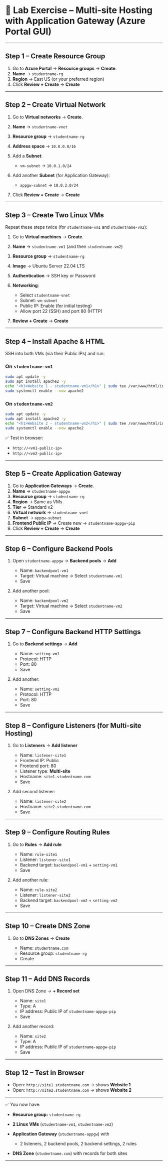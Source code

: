 

# 🔹 Lab Exercise – Multi-site Hosting with Application Gateway (Azure Portal GUI)

---

## **Step 1 – Create Resource Group**

1. Go to **Azure Portal** → **Resource groups** → **Create**.
2. **Name** → `studentname-rg`
3. **Region** → East US (or your preferred region)
4. Click **Review + Create** → **Create**

---

## **Step 2 – Create Virtual Network**

1. Go to **Virtual networks** → **Create**.
2. **Name** → `studentname-vnet`
3. **Resource group** → `studentname-rg`
4. **Address space** → `10.0.0.0/16`
5. Add a **Subnet**:

   * `vm-subnet` → `10.0.1.0/24`
6. Add another **Subnet** (for Application Gateway):

   * `appgw-subnet` → `10.0.2.0/24`
7. Click **Review + Create** → **Create**

---

## **Step 3 – Create Two Linux VMs**

Repeat these steps twice (for `studentname-vm1` and `studentname-vm2`):

1. Go to **Virtual machines** → **Create**.
2. **Name** → `studentname-vm1` (and then `studentname-vm2`)
3. **Resource group** → `studentname-rg`
4. **Image** → Ubuntu Server 22.04 LTS
5. **Authentication** → SSH key or Password
6. **Networking**:

   * Select `studentname-vnet`
   * Subnet: `vm-subnet`
   * Public IP: Enable (for initial testing)
   * Allow port 22 (SSH) and port 80 (HTTP)
7. **Review + Create** → **Create**

---

## **Step 4 – Install Apache & HTML**

SSH into both VMs (via their Public IPs) and run:

### On `studentname-vm1`

```bash
sudo apt update -y
sudo apt install apache2 -y
echo "<h1>Website 1 - studentname-vm1</h1>" | sudo tee /var/www/html/index.html
sudo systemctl enable --now apache2
```

### On `studentname-vm2`

```bash
sudo apt update -y
sudo apt install apache2 -y
echo "<h1>Website 2 - studentname-vm2</h1>" | sudo tee /var/www/html/index.html
sudo systemctl enable --now apache2
```

✅ Test in browser:

* `http://<vm1-public-ip>`
* `http://<vm2-public-ip>`

---

## **Step 5 – Create Application Gateway**

1. Go to **Application Gateways** → **Create**.
2. **Name** → `studentname-appgw`
3. **Resource group** → `studentname-rg`
4. **Region** → Same as VMs
5. **Tier** → Standard v2
6. **Virtual network** → `studentname-vnet`
7. **Subnet** → `appgw-subnet`
8. **Frontend Public IP** → Create new → `studentname-appgw-pip`
9. Click **Review + Create** → **Create**

---

## **Step 6 – Configure Backend Pools**

1. Open `studentname-appgw` → **Backend pools** → **Add**

   * Name: `backendpool-vm1`
   * Target: Virtual machine → Select `studentname-vm1`
   * Save
2. Add another pool:

   * Name: `backendpool-vm2`
   * Target: Virtual machine → Select `studentname-vm2`
   * Save

---

## **Step 7 – Configure Backend HTTP Settings**

1. Go to **Backend settings** → **Add**

   * Name: `setting-vm1`
   * Protocol: HTTP
   * Port: 80
   * Save
2. Add another:

   * Name: `setting-vm2`
   * Protocol: HTTP
   * Port: 80
   * Save

---

## **Step 8 – Configure Listeners (for Multi-site Hosting)**

1. Go to **Listeners** → **Add listener**

   * Name: `listener-site1`
   * Frontend IP: Public
   * Frontend port: 80
   * Listener type: **Multi-site**
   * Hostname: `site1.studentname.com`
   * Save
2. Add second listener:

   * Name: `listener-site2`
   * Hostname: `site2.studentname.com`
   * Save

---

## **Step 9 – Configure Routing Rules**

1. Go to **Rules** → **Add rule**

   * Name: `rule-site1`
   * Listener: `listener-site1`
   * Backend target: `backendpool-vm1` + `setting-vm1`
   * Save
2. Add another rule:

   * Name: `rule-site2`
   * Listener: `listener-site2`
   * Backend target: `backendpool-vm2` + `setting-vm2`
   * Save

---

## **Step 10 – Create DNS Zone**

1. Go to **DNS Zones** → **Create**

   * Name: `studentname.com`
   * Resource group: `studentname-rg`
   * Create

---

## **Step 11 – Add DNS Records**

1. Open DNS Zone → **+ Record set**

   * Name: `site1`
   * Type: A
   * IP address: Public IP of `studentname-appgw-pip`
   * Save
2. Add another record:

   * Name: `site2`
   * Type: A
   * IP address: Public IP of `studentname-appgw-pip`
   * Save

---

## **Step 12 – Test in Browser**

* Open: `http://site1.studentname.com` → shows **Website 1**
* Open: `http://site2.studentname.com` → shows **Website 2**

---

✅ You now have:

* **Resource group:** `studentname-rg`
* **2 Linux VMs** (`studentname-vm1`, `studentname-vm2`)
* **Application Gateway** (`studentname-appgw`) with

  * 2 listeners, 2 backend pools, 2 backend settings, 2 rules
* **DNS Zone** (`studentname.com`) with records for both sites

---

